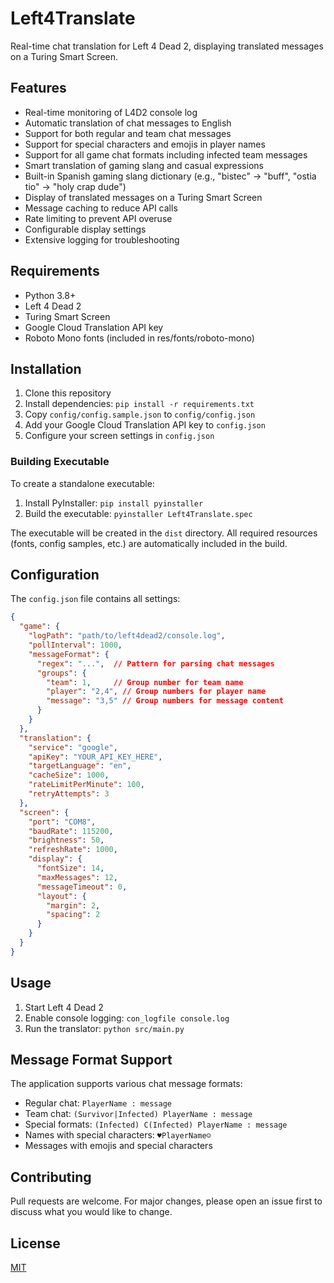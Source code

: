 # Left4Translate

Real-time chat translation for Left 4 Dead 2, displaying translated messages on a Turing Smart Screen.

## Features

- Real-time monitoring of L4D2 console log
- Automatic translation of chat messages to English
- Support for both regular and team chat messages
- Support for special characters and emojis in player names
- Support for all game chat formats including infected team messages
- Smart translation of gaming slang and casual expressions
- Built-in Spanish gaming slang dictionary (e.g., "bistec" → "buff", "ostia tio" → "holy crap dude")
- Display of translated messages on a Turing Smart Screen
- Message caching to reduce API calls
- Rate limiting to prevent API overuse
- Configurable display settings
- Extensive logging for troubleshooting

## Requirements

- Python 3.8+
- Left 4 Dead 2
- Turing Smart Screen
- Google Cloud Translation API key
- Roboto Mono fonts (included in res/fonts/roboto-mono)

## Installation

1. Clone this repository
2. Install dependencies: `pip install -r requirements.txt`
3. Copy `config/config.sample.json` to `config/config.json`
4. Add your Google Cloud Translation API key to `config.json`
5. Configure your screen settings in `config.json`

### Building Executable

To create a standalone executable:

1. Install PyInstaller: `pip install pyinstaller`
2. Build the executable: `pyinstaller Left4Translate.spec`

The executable will be created in the `dist` directory. All required resources (fonts, config samples, etc.) are automatically included in the build.

## Configuration

The `config.json` file contains all settings:

```json
{
  "game": {
    "logPath": "path/to/left4dead2/console.log",
    "pollInterval": 1000,
    "messageFormat": {
      "regex": "...",  // Pattern for parsing chat messages
      "groups": {
        "team": 1,     // Group number for team name
        "player": "2,4", // Group numbers for player name
        "message": "3,5" // Group numbers for message content
      }
    }
  },
  "translation": {
    "service": "google",
    "apiKey": "YOUR_API_KEY_HERE",
    "targetLanguage": "en",
    "cacheSize": 1000,
    "rateLimitPerMinute": 100,
    "retryAttempts": 3
  },
  "screen": {
    "port": "COM8",
    "baudRate": 115200,
    "brightness": 50,
    "refreshRate": 1000,
    "display": {
      "fontSize": 14,
      "maxMessages": 12,
      "messageTimeout": 0,
      "layout": {
        "margin": 2,
        "spacing": 2
      }
    }
  }
}
```

## Usage

1. Start Left 4 Dead 2
2. Enable console logging: `con_logfile console.log`
3. Run the translator: `python src/main.py`

## Message Format Support

The application supports various chat message formats:

- Regular chat: `PlayerName : message`
- Team chat: `(Survivor|Infected) PlayerName : message`
- Special formats: `(Infected) C(Infected) PlayerName : message`
- Names with special characters: `♥PlayerName☺`
- Messages with emojis and special characters

## Contributing

Pull requests are welcome. For major changes, please open an issue first to discuss what you would like to change.

## License

[MIT](https://choosealicense.com/licenses/mit/)